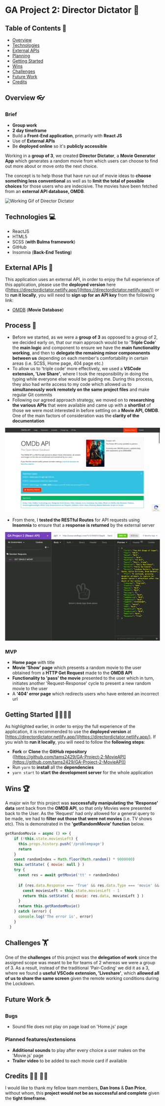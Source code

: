 # GA Project 2: Director Dictator 🎥

## Table of Contents 📖

- [Overview](https://www.notion.so/Project-3-Readme-Fri-21st-Aug-95a55df0773f45c1af1f5ec3084c4b5b#f99c1c68a0be411ea21aebfba620afdd)
- [Technologies](https://www.notion.so/Project-3-Readme-Fri-21st-Aug-95a55df0773f45c1af1f5ec3084c4b5b#c4e06631a3be4fceb9e534a52290e05d)
- [External APIs](https://www.notion.so/Project-3-Readme-Fri-21st-Aug-95a55df0773f45c1af1f5ec3084c4b5b#9a46589e5ce64646bc78fa1fe13382ee)
- [Planning](https://www.notion.so/Project-3-Readme-Fri-21st-Aug-95a55df0773f45c1af1f5ec3084c4b5b#fe3af2ac0fd944c98a0bad3a79ddff88)
- [Getting Started](https://www.notion.so/Project-3-Readme-Fri-21st-Aug-95a55df0773f45c1af1f5ec3084c4b5b#99b60c701ae0446998be70811a2726d1)
- [Wins](https://www.notion.so/Project-3-Readme-Fri-21st-Aug-95a55df0773f45c1af1f5ec3084c4b5b#81e74b7a4ae74f2399c85b5ed0c61304)
- [Challenges](https://www.notion.so/Project-3-Readme-Fri-21st-Aug-95a55df0773f45c1af1f5ec3084c4b5b#7fedc5eb0935405e992e4910a4d6d3a7)
- [Future Work](https://www.notion.so/Project-3-Readme-Fri-21st-Aug-95a55df0773f45c1af1f5ec3084c4b5b#fca88914eeb14fc0909ad0588d7ea20c)
- [Credits](https://www.notion.so/Project-2-Readme-Fri-7th-Aug-04c553920edd412488e349b82d9de9bc#4c3bb8b3db874589a04d0ef3e9e219c3)

## Overview 👓

### Brief

- **Group work**
- **2 day timeframe**
- Build a **Front-End application**, primarily with **React JS**
- Use of **External APIs**
- Be **deployed online** so it's **publicly accessible**

Working in a **group of 3**, we created **Director Dictator**, a **Movie Generator App** which generates a random movie from which users can choose to find out more about or move onto the next choice.

The concept is to help those that have run out of movie ideas to **choose something less conventional** as well as to **limit the total of possible choices** for those users who are indecisive. The movies have been fetched from an **external API database, OMDB**.

![Working Gif of Director Dictator](/ReadmeResources/DirectorDictator-GIF.gif)

## Technologies 💻

- ReactJS
- HTML5
- SCSS (**with Bulma framework**)
- GitHub
- Insomnia (**Back-End Testing**)

## External APIs 📍

This application uses an external API, in order to enjoy the full experience of this application, please use the **deployed version** here ([https://directordictator.netlify.app/](https://directordictator.netlify.app/)) or to **run it locally**, you will need to **sign up for an API key** from the following link:

- [OMDB](http://www.omdbapi.com/) (**Movie Database**)

## Process 📝
- Before we started, as we were a **group of 3** as opposed to a group of 2, we decided early on, that our main approach would be to '**Triple Code**' the **main logic** and component to ensure we have the **main functionality working**, and then to **delegate the remaining minor compononents between us** depending on each member's comfortability in certain areas (i.e. SCSS, Home page, 404 page etc.)
- To allow us to 'triple code' more effectively, we used a **VSCode extension, 'Live Share'**, where I took the responsibility in doing the typing while everyone else would be guiding me. During this process, they also had write access to my code which allowed us to **simultaneously work remotely on the same project files** and make regular Git commits
- Following our agreed approach strategy, we moved on to **researching the various APIs** that were available and came up with a **shortlist** of those we were most interested in before settling on a **Movie API, OMDB**. One of the main factors of consideration was the **clarity of the documentation**

![OMDB API](/ReadmeResources/OMDB.png)

- From there, I **tested the RESTful Routes** for API requests using **Insomnia** to ensure that a **response is returned** by the external server

![Insomnia Screenshot](/ReadmeResources/Insomnia.png)


### MVP

- **Home page** with title
- **Movie 'Show' page** which presents a random movie to the user obtained from a **HTTP Get Request** made to the **OMDB API**
- **Functionality to 'pass' the movie** presented to the user which in turn, initiates another 'Request-Response' cycle to present a new random movie to the user
- A **'404' error page** which redirects users who have entered an incorrect url

## Getting Started 🏃‍♂️🏃‍♀️

As highlighted earlier, in order to enjoy the full experience of the application, it is recommended to use the **deployed version** at [https://directordictator.netlify.app/](https://directordictator.netlify.app/). If you wish to **run it locally**, you will need to follow the **following steps**:

- **Fork** or **Clone** the **GitHub repository** ([https://github.com/tams2429/GA-Project-2-MovieAPI](https://github.com/tams2429/GA-Project-2-MovieAPI))
- Run `yarn` to **install** all the **dependencies**
- `yarn start` to **start the development server** for the whole application

## Wins 🏆

A major win for this project was **successfully manipulating the 'Response' data** sent back from the **OMDB API**, so that only Movies were presented back to the User. As the 'Request' had only allowed for a general query to be made, we had to **filter out those that were not movies** (i.e. TV shows etc). This is demonstrated in the **'getRandomMovie' function** below.

```jsx
getRandomMovie = async () => {
    if (!this.state.moviesLeft) {
      this.props.history.push('/problempage')
      return
    }
    const randomIndex = Math.floor(Math.random() * 9000000)
    this.setState( { movie: null } )
    try {
      const res = await getMovie('tt' + randomIndex)

      if (res.data.Response === 'True' && res.data.Type === 'movie' && res.data.Poster !== 'N/A') {
        const moviesLeft = this.state.moviesLeft - 1
        return this.setState( { movie: res.data, moviesLeft } )
      }
      return this.getRandomMovie()
    } catch (error) {
      console.log('The error is', error)
    }
  }
```

## Challenges 🏋️

One of the **challenges** of this project was the **delegation of work** since the assigned scope was meant to be for teams of 2 whereas we were a group of 3. As a result, instead of the traditional 'Pair-Coding' we did it as a 3, where we found a **useful VSCode extension, 'Liveshare'**, which **allowed all of us to share the same screen** given the remote working conditions during the Lockdown.

## Future Work ☕

### Bugs

- Sound file does not play on page load on 'Home.js' page

### Planned features/extensions

- **Additional sounds** to play after every choice a user makes on the 'Movie.js' page
- **Trailer video** to be added to each movie card if available

## Credits 🙇‍♂️ 🙇‍♀️

I would like to thank my fellow team members, **Dan Irons** & **Dan Price**, without whom, this **project would not be as successful and complete** given the **tight timeframe**.
